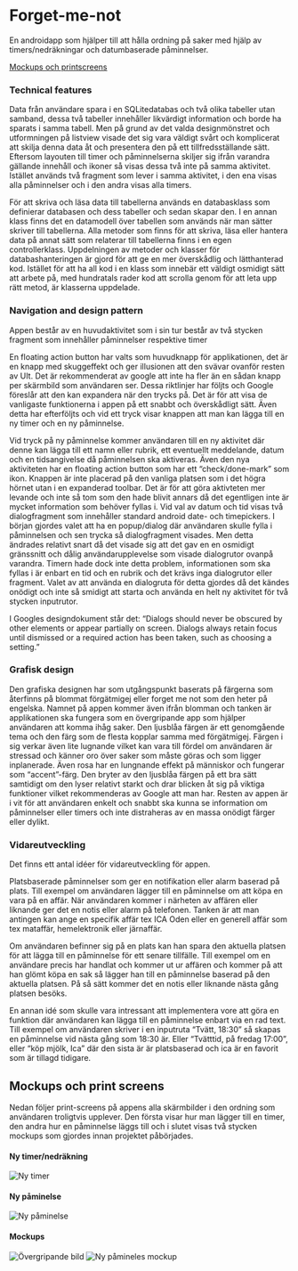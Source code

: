 # Forget-me-not

En androidapp som hjälper till att hålla ordning på saker med hjälp av timers/nedräkningar och datumbaserade påminnelser.

[Mockups och printscreens](https://github.com/AlbinBackstrom/Forget-me-not/blob/master/README.md#mockups-och-print-screens)  

### Technical features 
Data från användare spara i en SQLitedatabas och två olika tabeller utan samband, dessa två tabeller innehåller likvärdigt information och borde ha sparats i samma tabell. Men på grund av det valda designmönstret och utformningen på listview visade det sig vara väldigt svårt och komplicerat att skilja denna data åt och presentera den på ett tillfredsställande sätt. Eftersom layouten till timer och påminnelserna skiljer sig ifrån varandra gällande innehåll och ikoner så visas dessa två inte på samma aktivitet. Istället används två fragment som lever i samma aktivitet, i den ena visas alla påminnelser och i den andra visas alla timers.

För att skriva och läsa data till tabellerna används en databasklass som definierar databasen och dess tabeller och sedan skapar den. I en annan klass finns det en datamodell över tabellen som används när man sätter skriver till tabellerna. Alla metoder som finns för att skriva, läsa eller hantera data på annat sätt som relaterar till tabellerna finns i en egen controllerklass. Uppdelningen av metoder och klasser för databashanteringen är gjord för att ge en mer överskådlig och lätthanterad kod. Istället för att ha all kod i en klass som innebär ett väldigt osmidigt sätt att arbete på, med hundratals rader kod att scrolla genom för att leta upp rätt metod, är klasserna uppdelade.


### Navigation and design pattern
Appen består av en huvudaktivitet som i sin tur består av två stycken fragment som innehåller påminnelser respektive timer

En floating action button har valts som huvudknapp för applikationen, det är en knapp med skuggeffekt och ger illusionen att den svävar ovanför resten av UIt. Det är rekommenderat av google att inte ha fler än en sådan knapp per skärmbild som användaren ser. Dessa riktlinjer har följts och Google föreslår att den kan expandera när den trycks på.  Det är för att visa de vanligaste funktionerna i appen på ett snabbt och överskådligt sätt. Även detta har efterföljts och vid ett tryck visar knappen att man kan lägga till en ny timer och en ny påminnelse.  

Vid tryck på ny påminnelse kommer användaren till en ny aktivitet där denne kan lägga till ett namn eller rubrik, ett eventuellt meddelande, datum och en tidsangivelse då påminnelsen ska aktiveras. Även den nya aktiviteten har en floating action button som har ett “check/done-mark” som ikon. Knappen är inte placerad på den vanliga platsen som i det högra hörnet utan i en expanderad toolbar. Det är för att göra aktivteten mer levande och inte så tom som den hade blivit annars då det egentligen inte är mycket information som behöver fyllas i. Vid val av datum och tid visas två dialogfragment som innehåller standard android date- och timepickers. I början gjordes valet att ha en popup/dialog där användaren skulle fylla i påminnelsen och sen trycka så dialogfragment visades. Men detta ändrades relativt snart då det visade sig att det gav en en osmidigt gränssnitt och dålig användarupplevelse som visade dialogrutor ovanpå varandra. Timern hade dock inte detta problem, informationen som ska fyllas i är enbart en tid och en rubrik och det krävs inga dialogrutor eller fragment. Valet av att använda en dialogruta för detta gjordes då det kändes onödigt och inte så smidigt att starta och använda en helt ny aktivitet för två stycken inputrutor. 

I Googles designdokument står det: “Dialogs should never be obscured by other elements or appear partially on screen. Dialogs always retain focus until dismissed or a required action has been taken, such as choosing a setting.”


### Grafisk design
Den grafiska designen har som utgångspunkt baserats på färgerna som återfinns på blommat förgätmigej eller forget me not som den heter på engelska. Namnet på appen kommer även ifrån blomman och tanken är applikationen ska fungera som en övergripande app som hjälper användaren att komma ihåg saker. Den ljusblåa färgen är ett genomgående tema och den färg som de flesta kopplar samma med förgätmigej. Färgen i sig verkar även lite lugnande vilket kan vara till fördel om användaren är stressad och känner oro över saker som måste göras och som ligger inplanerade. Även rosa har en lungnande effekt på människor och fungerar som “accent”-färg.  Den bryter av den ljusblåa färgen på ett bra sätt samtidigt om den lyser relativt starkt och drar blicken åt sig på viktiga funktioner vilket rekommenderas av Google att man har. Resten av appen är i vit för att användaren enkelt och snabbt ska kunna se information om påminnelser eller timers och inte distraheras av en massa onödigt färger eller dylikt. 

### Vidareutveckling 
Det finns ett antal idéer för vidareutveckling för appen.

Platsbaserade påminnelser som ger en notifikation eller alarm baserad på plats. Till exempel om användaren lägger till en påminnelse om att köpa en vara på en affär. När användaren kommer i närheten av affären eller liknande ger det en notis eller alarm på telefonen. Tanken är att man antingen kan ange en specifik affär tex ICA Oden eller en generell affär som tex mataffär, hemelektronik eller järnaffär. 

Om användaren befinner sig på en plats kan han spara den aktuella platsen för att lägga till en påminnelse för ett senare tillfälle. Till exempel om en användare precis har handlat och kommer ut ur affären och kommer på att han glömt köpa en sak så lägger han till en påminnelse baserad på den aktuella platsen. På så sätt kommer det en notis eller liknande  nästa gång platsen besöks. 

En annan idé som skulle vara intressant att implementera vore att göra en funktion där användaren kan lägga till en påminnelse enbart via en rad text. Till exempel om användaren skriver i en inputruta “Tvätt, 18:30” så skapas en påminnelse vid nästa gång som 18:30 är. Eller “Tvätttid, på fredag 17:00”, eller “köp mjölk, Ica”  där den sista är är platsbaserad och ica är en favorit som är tillagd tidigare. 





## Mockups och print screens

Nedan följer print-screens på appens alla skärmbilder i den ordning som användaren troligtvis upplever. Den första visar hur man lägger till en timer, den andra hur en påminnelse läggs till och i slutet visas två stycken mockups som gjordes innan projektet påbörjades.

#### Ny timer/nedräkning
![Ny timer](https://i.imgur.com/qED6OtB.png)  


#### Ny påminelse
![Ny påminelse](https://i.imgur.com/at81vo0.png)


#### Mockups
![Övergripande bild](https://i.imgur.com/OWYPwTA.png)
![Ny påmineles mockup](https://i.imgur.com/e6i7qoc.png)
